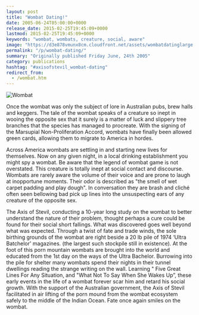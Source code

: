 ```yaml
---
layout: post
title: "Wombat Dating!"
date: 2005-06-24T05:00:00+0000
release_date: 2015-02-25T19:45:09+0000
lastmod: 2015-02-25T19:45:09+0000
keywords: "wombat, wombats, creature, social, aware"
image: "https://d3e878vmunx8cm.cloudfront.net/assets/wombatdatinglarge.jpg"
permalink: "/p/wombat-dating/"
summary: "Originally published Friday June, 24th 2005"
category: publications
hashtag: "#axisofstevil_wombat-dating"
redirect_from:
  - /wombat.htm
---
```


[id_1]: https://d3e878vmunx8cm.cloudfront.net/assets/wombatdatinglarge.jpg "Wombat"
![Wombat][id_1]

Once the wombat was only the subject of lore in Australian pubs, brew halls and keggers. The tale of the wombat speaks of a creature so inept in wooing the opposite sex that it surely is a matter of luck and slippery tree branches that the species has managed to procreate. With the signing of the Marsupial Non-Proliferation Accord, wombats have finally been allowed green cards, allowing them to migrate to America in hordes.

Across America wombats are settling in and starting new lives for themselves. Now on any given night, in a local drinking establishment you might spy a wombat. Be aware that the legend of wombat game is not overstated. This creature is totally inept at social contact and discourse. Wombats are rarely aware the volume of their voice and are prone to laugh at inopportune moments. Their odor is described as "the smell of wet carpet padding and play dough". In conversation they are brash and cliché often seen bellowing bad pick up lines into the unsuspecting ears of any creature of the opposite sex.

The Axis of Stevil, conducting a 10-year long study on the wombat to better understand the nature of their problem, thought perhaps a cure could be found for their social short fallings. What was discovered goes well beyond what was expected. Through a twist of fate and trade winds, the sole birthing grounds of the wombat are right beside a 20 lb pile of 1974 ‘Ultra Batchelor' magazines. (the largest such stockpile still in existence). At the foot of this porn mountain wombats are brought into the world and educated from the 1st day on the ways of the Ultra Bachelor. Burrowing into the pile for shelter many wombats spend their nights in their tunnel dwellings reading the strange writing on the wall. Learning " Five Great Lines For Any Situation, and "What Not To Say When She Wakes Up”, these early events in the life of a wombat forever scar him and retard his social growth. With the support of the Australian government, the Axis of Stevil facilitated in air lifting of the porn mound from the wombat ecosystem safely to the middle of the Indian Ocean. Fate once again smiles on the wombat.
